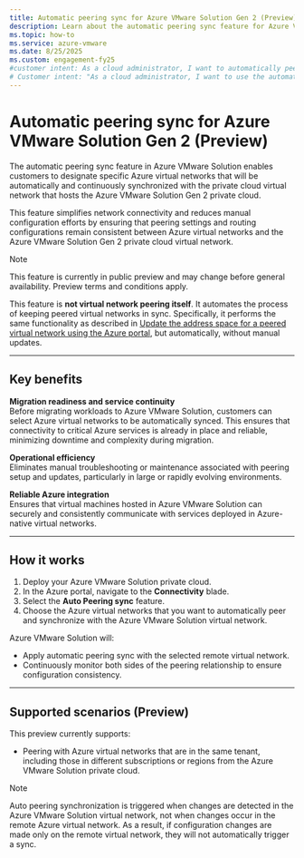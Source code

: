 ```yaml
---
title: Automatic peering sync for Azure VMware Solution Gen 2 (Preview)
description: Learn about the automatic peering sync feature for Azure VMware Solution Gen 2 private clouds that simplifies connectivity by automatically synchronizing Azure virtual networks with the private cloud virtual network.
ms.topic: how-to
ms.service: azure-vmware
ms.date: 8/25/2025
ms.custom: engagement-fy25
#customer intent: As a cloud administrator, I want to automatically peer and synchronize Azure virtual networks with my Azure VMware Solution Gen 2 private cloud so that I can simplify connectivity and reduce manual configuration.
# Customer intent: "As a cloud administrator, I want to use the automatic peering sync feature to ensure consistent and reliable connectivity between Azure VMware Solution Gen 2 private clouds and Azure virtual networks."
---
```


# Automatic peering sync for Azure VMware Solution Gen 2 (Preview)

The automatic peering sync feature in Azure VMware Solution enables customers to designate specific Azure virtual networks that will be automatically and continuously synchronized with the private cloud virtual network that hosts the Azure VMware Solution Gen 2 private cloud.  

This feature simplifies network connectivity and reduces manual configuration efforts by ensuring that peering settings and routing configurations remain consistent between Azure virtual networks and the Azure VMware Solution Gen 2 private cloud virtual network.  

> [!NOTE]  
> This feature is currently in public preview and may change before general availability. Preview terms and conditions apply.  
>
> This feature is **not virtual network peering itself**. It automates the process of keeping peered virtual networks in sync. Specifically, it performs the same functionality as described in [Update the address space for a peered virtual network using the Azure portal](https://learn.microsoft.com/azure/virtual-network/update-virtual-network-peering-address-space), but automatically, without manual updates.  

---

## Key benefits  

**Migration readiness and service continuity**  
Before migrating workloads to Azure VMware Solution, customers can select Azure virtual networks to be automatically synced. This ensures that connectivity to critical Azure services is already in place and reliable, minimizing downtime and complexity during migration.  

**Operational efficiency**  
Eliminates manual troubleshooting or maintenance associated with peering setup and updates, particularly in large or rapidly evolving environments.  

**Reliable Azure integration**  
Ensures that virtual machines hosted in Azure VMware Solution can securely and consistently communicate with services deployed in Azure-native virtual networks.  

---

## How it works  

1. Deploy your Azure VMware Solution private cloud.  
2. In the Azure portal, navigate to the **Connectivity** blade.  
3. Select the **Auto Peering sync** feature.  
4. Choose the Azure virtual networks that you want to automatically peer and synchronize with the Azure VMware Solution virtual network.  

Azure VMware Solution will:  
- Apply automatic peering sync with the selected remote virtual network.  
- Continuously monitor both sides of the peering relationship to ensure configuration consistency.  

---

## Supported scenarios (Preview)  

This preview currently supports:  

- Peering with Azure virtual networks that are in the same tenant, including those in different subscriptions or regions from the Azure VMware Solution private cloud.  

> [!NOTE]  
> Auto peering synchronization is triggered when changes are detected in the Azure VMware Solution virtual network, not when changes occur in the remote Azure virtual network. As a result, if configuration changes are made only on the remote virtual network, they will not automatically trigger a sync.  
